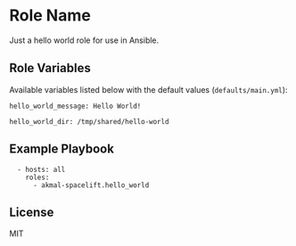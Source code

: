 Role Name
=========

Just a hello world role for use in Ansible.

Role Variables
--------------

Available variables listed below with the default values (`defaults/main.yml`):

```
hello_world_message: Hello World!
```

```
hello_world_dir: /tmp/shared/hello-world
```

Example Playbook
----------------

```
  - hosts: all
    roles:
      - akmal-spacelift.hello_world
```

License
-------

MIT

